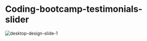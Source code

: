 # Coding-bootcamp-testimonials-slider

![desktop-design-slide-1](https://user-images.githubusercontent.com/52498280/102007248-118e3d80-3d73-11eb-9132-6fb777e42354.jpg)
